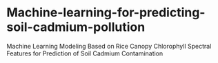 # Machine-learning-for-predicting-soil-cadmium-pollution
Machine Learning Modeling Based on Rice Canopy Chlorophyll Spectral Features for Prediction of Soil Cadmium Contamination
